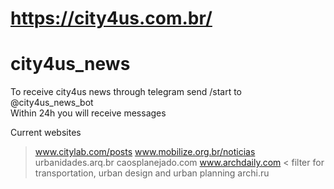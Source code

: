 # https://city4us.com.br/

# city4us_news


To receive city4us news through telegram send /start to @city4us_news_bot  
Within 24h you will receive messages  


Current websites   
> www.citylab.com/posts
> www.mobilize.org.br/noticias
> urbanidades.arq.br
> caosplanejado.com
> www.archdaily.com  < filter for transportation, urban design and urban planning
> archi.ru
